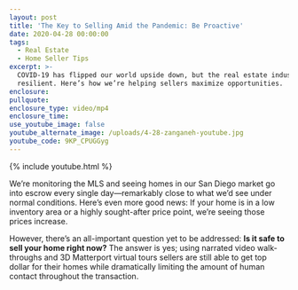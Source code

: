 ```yaml
---
layout: post
title: 'The Key to Selling Amid the Pandemic: Be Proactive'
date: 2020-04-28 00:00:00
tags:
  - Real Estate
  - Home Seller Tips
excerpt: >-
  COVID-19 has flipped our world upside down, but the real estate industry is
  resilient. Here’s how we’re helping sellers maximize opportunities.
enclosure:
pullquote:
enclosure_type: video/mp4
enclosure_time:
use_youtube_image: false
youtube_alternate_image: /uploads/4-28-zanganeh-youtube.jpg
youtube_code: 9KP_CPUGGyg
---
```


{% include youtube.html %}

We’re monitoring the MLS and seeing homes in our San Diego market go into escrow every single day—remarkably close to what we’d see under normal conditions. Here’s even more good news: If your home is in a low inventory area or a highly sought-after price point, we’re seeing those prices increase.

However, there’s an all-important question yet to be addressed: **Is it safe to sell your home right now?** The answer is yes; using narrated video walk-throughs and 3D Matterport virtual tours sellers are still able to get top dollar for their homes while dramatically limiting the amount of human contact throughout the transaction.
